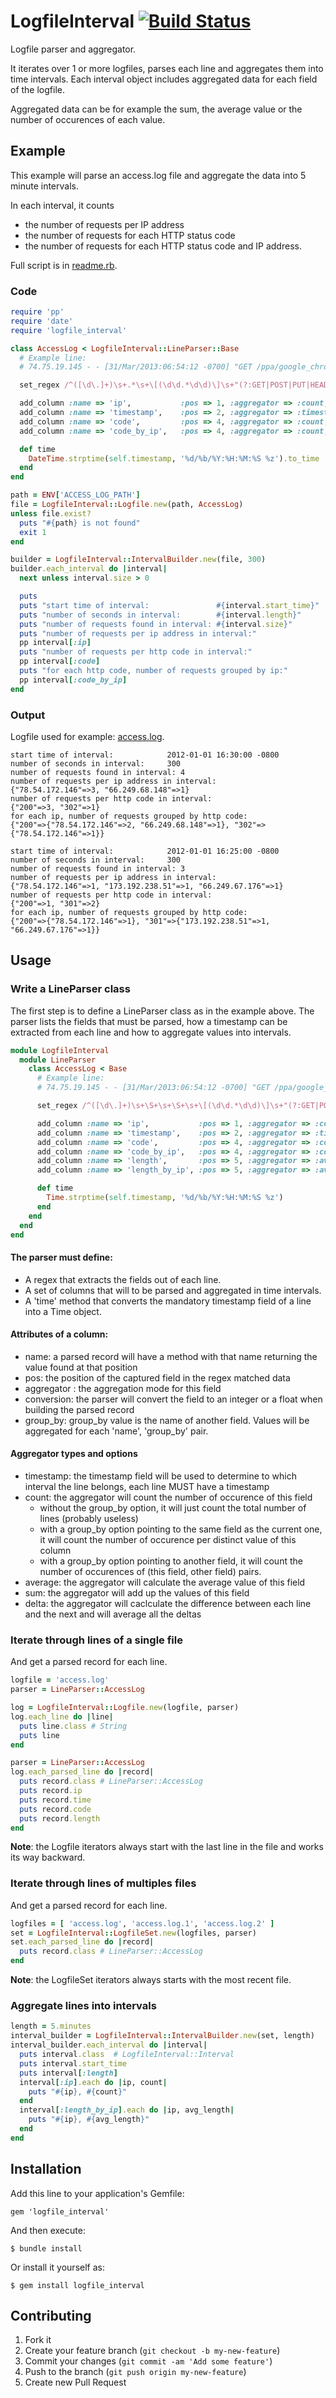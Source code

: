 # LogfileInterval [![Build Status](https://travis-ci.org/plerohellec/logfile_interval.png?branch=master)](https://travis-ci.org/plerohellec/logfile_interval)

Logfile parser and aggregator.

It iterates over 1 or more logfiles, parses each line and aggregates them into time intervals. Each interval object
includes aggregated data for each field of the logfile.

Aggregated data can be for example the sum, the average value or the number of occurences of each value.

## Example
This example will parse an access.log file and aggregate the data into 5 minute intervals.

In each interval, it counts
* the number of requests per IP address
* the number of requests for each HTTP status code
* the number of requests for each HTTP status code and IP address.

Full script is in [readme.rb](bin/readme.rb).
### Code
```ruby
require 'pp'
require 'date'
require 'logfile_interval'

class AccessLog < LogfileInterval::LineParser::Base
  # Example line:
  # 74.75.19.145 - - [31/Mar/2013:06:54:12 -0700] "GET /ppa/google_chrome HTTP/1.1" 200 7855 "https://www.google.com/" "Mozilla/5.0 Chrome/25.0.1364.160"

  set_regex /^([\d\.]+)\s+.*\s+\[(\d\d.*\d\d)\]\s+"(?:GET|POST|PUT|HEAD|DELETE)\s+(\S+)\s+HTTP\S+"\s+(\d+)\s+/

  add_column :name => 'ip',           :pos => 1, :aggregator => :count,     :group_by => 'ip'
  add_column :name => 'timestamp',    :pos => 2, :aggregator => :timestamp
  add_column :name => 'code',         :pos => 4, :aggregator => :count,     :group_by => 'code'
  add_column :name => 'code_by_ip',   :pos => 4, :aggregator => :count,     :group_by => 'ip'

  def time
    DateTime.strptime(self.timestamp, '%d/%b/%Y:%H:%M:%S %z').to_time
  end
end

path = ENV['ACCESS_LOG_PATH']
file = LogfileInterval::Logfile.new(path, AccessLog)
unless file.exist?
  puts "#{path} is not found"
  exit 1
end

builder = LogfileInterval::IntervalBuilder.new(file, 300)
builder.each_interval do |interval|
  next unless interval.size > 0

  puts
  puts "start time of interval:               #{interval.start_time}"
  puts "number of seconds in interval:        #{interval.length}"
  puts "number of requests found in interval: #{interval.size}"
  puts "number of requests per ip address in interval:"
  pp interval[:ip]
  puts "number of requests per http code in interval:"
  pp interval[:code]
  puts "for each http code, number of requests grouped by ip:"
  pp interval[:code_by_ip]
end
```
### Output
Logfile used for example: [access.log](spec/support/logfiles/access.log.3).
```
start time of interval:            2012-01-01 16:30:00 -0800
number of seconds in interval:     300
number of requests found in interval: 4
number of requests per ip address in interval:
{"78.54.172.146"=>3, "66.249.68.148"=>1}
number of requests per http code in interval:
{"200"=>3, "302"=>1}
for each ip, number of requests grouped by http code:
{"200"=>{"78.54.172.146"=>2, "66.249.68.148"=>1}, "302"=>{"78.54.172.146"=>1}}

start time of interval:            2012-01-01 16:25:00 -0800
number of seconds in interval:     300
number of requests found in interval: 3
number of requests per ip address in interval:
{"78.54.172.146"=>1, "173.192.238.51"=>1, "66.249.67.176"=>1}
number of requests per http code in interval:
{"200"=>1, "301"=>2}
for each ip, number of requests grouped by http code:
{"200"=>{"78.54.172.146"=>1}, "301"=>{"173.192.238.51"=>1, "66.249.67.176"=>1}}
```

## Usage
### Write a LineParser class
The first step is to define a LineParser class as in the example above. The parser lists the fields that must be parsed, how a timestamp can be extracted from each line and how to aggregate values into intervals.
```ruby
module LogfileInterval
  module LineParser
    class AccessLog < Base
      # Example line:
      # 74.75.19.145 - - [31/Mar/2013:06:54:12 -0700] "GET /ppa/google_chrome HTTP/1.1" 200 7855 "https://www.google.com/" "Mozilla/5.0 Chrome/25.0.1364.160"

      set_regex /^([\d\.]+)\s+\S+\s+\S+\s+\[(\d\d.*\d\d)\]\s+"(?:GET|POST|PUT|HEAD|DELETE)\s+(\S+)\s+HTTP\S+"\s+(\d+)\s+(\d+)\s+"([^"]*)"\s+"([^"]+)"$/

      add_column :name => 'ip',           :pos => 1, :aggregator => :count,     :group_by => 'ip'
      add_column :name => 'timestamp',    :pos => 2, :aggregator => :timestamp
      add_column :name => 'code',         :pos => 4, :aggregator => :count,     :group_by => 'code'
      add_column :name => 'code_by_ip',   :pos => 4, :aggregator => :count,     :group_by => 'ip'
      add_column :name => 'length',       :pos => 5, :aggregator => :average,                      :conversion => :integer
      add_column :name => 'length_by_ip', :pos => 5, :aggregator => :average,   :group_by => 'ip', :conversion => :integer

      def time
        Time.strptime(self.timestamp, '%d/%b/%Y:%H:%M:%S %z')
      end
    end
  end
end
```
#### The parser must define:
* A regex that extracts the fields out of each line.
* A set of columns that will to be parsed and aggregated in time intervals.
* A 'time' method that converts the mandatory timestamp field of a line into a Time object.

#### Attributes of a column:
* name: a parsed record will have a method with that name returning the value found at that position
* pos:  the position of the captured field in the regex matched data
* aggregator : the aggregation mode for this field
* conversion: the parser will convert the field to an integer or a float when building the parsed record
* group_by: group_by value is the name of another field. Values will be aggregated for each 'name', 'group_by' pair.

#### Aggregator types and options
* timestamp: the timestamp field will be used to determine to which interval the line belongs, each line MUST have a timestamp
* count: the aggregator will count the number of occurence of this field
  * without the group_by option, it will just count the total number of lines (probably useless)
  * with a group_by option pointing to the same field as the current one, it will count the number of occurence
    per distinct value of this column
  * with a group_by option pointing to another field, it will count the number of occurences of (this field, other field) pairs.
* average: the aggregator will calculate the average value of this field
* sum: the aggregator will add up the values of this field
* delta: the aggregator will caclculate the difference between each line and the next and will average all the deltas

### Iterate through lines of a single file
And get a parsed record for each line.
```ruby
logfile = 'access.log'
parser = LineParser::AccessLog

log = LogfileInterval::Logfile.new(logfile, parser)
log.each_line do |line|
  puts line.class # String
  puts line
end

parser = LineParser::AccessLog
log.each_parsed_line do |record|
  puts record.class # LineParser::AccessLog
  puts record.ip
  puts record.time
  puts record.code
  puts record.length
end
```
**Note**: the Logfile iterators always start with the last line in the file and works its way backward.

### Iterate through lines of multiples files
And get a parsed record for each line.
```ruby
logfiles = [ 'access.log', 'access.log.1', 'access.log.2' ]
set = LogfileInterval::LogfileSet.new(logfiles, parser)
set.each_parsed_line do |record|
  puts record.class # LineParser::AccessLog
end
```
**Note**: the LogfileSet iterators always starts with the most recent file.

### Aggregate lines into intervals
```ruby
length = 5.minutes
interval_builder = LogfileInterval::IntervalBuilder.new(set, length)
interval_builder.each_interval do |interval|
  puts interval.class  # LogfileInterval::Interval
  puts interval.start_time
  puts interval[:length]
  interval[:ip].each do |ip, count|
    puts "#{ip}, #{count}"
  end
  interval[:length_by_ip].each do |ip, avg_length|
    puts "#{ip}, #{avg_length}"
  end
end
```

## Installation
Add this line to your application's Gemfile:

    gem 'logfile_interval'

And then execute:

    $ bundle install

Or install it yourself as:

    $ gem install logfile_interval

## Contributing
1. Fork it
2. Create your feature branch (`git checkout -b my-new-feature`)
3. Commit your changes (`git commit -am 'Add some feature'`)
4. Push to the branch (`git push origin my-new-feature`)
5. Create new Pull Request
